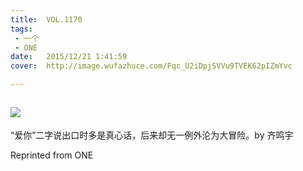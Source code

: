 ```yaml
---
title:	VOL.1170
tags:
 - 一个
 - ONE
date:	2015/12/21 1:41:59
cover:	http://image.wufazhuce.com/Fqc_U2iDpjSVVu9TVEK62pIZmYvc

---
```

![](http://image.wufazhuce.com/Fqc_U2iDpjSVVu9TVEK62pIZmYvc)
---

“爱你”二字说出口时多是真心话，后来却无一例外沦为大冒险。by 齐鸣宇
 
Reprinted from ONE
